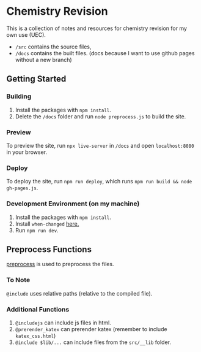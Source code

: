 # Chemistry Revision

This is a collection of notes and resources for chemistry revision for my own use (UEC).

- `/src` contains the source files,
- `/docs` contains the built files. (docs because I want to use github pages without a new branch)

## Getting Started

### Building

1. Install the packages with `npm install`.
2. Delete the `/docs` folder and run `node preprocess.js` to build the site.

### Preview

To preview the site, run `npx live-server` in `/docs` and open `localhost:8080` in your browser.

### Deploy

To deploy the site, run `npm run deploy`, which runs `npm run build && node gh-pages.js`.

### Development Environment (on my machine)

1. Install the packages with `npm install`.
2. Install `when-changed` [here.](https://github.com/joh/when-changed)
3. Run `npm run dev`.

## Preprocess Functions

[preprocess](https://www.npmjs.com/package/preprocess) is used to preprocess the files.

### To Note

`@include` uses relative paths (relative to the compiled file).

### Additional Functions

1. `@includejs` can include js files in html.
2. `@prerender_katex` can prerender katex (remember to include `katex_css.html`)
3. `@include $lib/...` can include files from the `src/__lib` folder.


